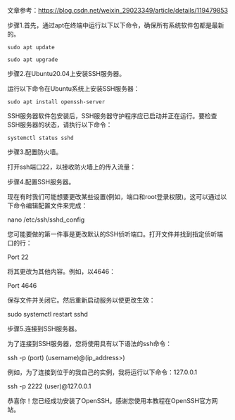 文章参考：https://blog.csdn.net/weixin_29023349/article/details/119479853



步骤1.首先，通过apt在终端中运行以下以下命令，确保所有系统软件包都是最新的。

```
sudo apt update

sudo apt upgrade
```



步骤2.在Ubuntu20.04上安装SSH服务器。

运行以下命令在Ubuntu系统上安装SSH服务器：

```
sudo apt install openssh-server
```

SSH服务器软件包安装后，SSH服务器守护程序应已启动并正在运行。要检查SSH服务器的状态，请执行以下命令：

```
systemctl status sshd
```



步骤3.配置防火墙。

打开ssh端口22，以接收防火墙上的传入流量：





步骤4.配置SSH服务器。

现在有时我们可能想要更改某些设置(例如，端口和root登录权限)。这可以通过以下命令编辑配置文件来完成：

nano /etc/ssh/sshd_config

您可能要做的第一件事是更改默认的SSH侦听端口。打开文件并找到指定侦听端口的行：

Port 22

将其更改为其他内容。例如，以4646：

Port 4646

保存文件并关闭它。然后重新启动服务以使更改生效：

sudo systemctl restart sshd

步骤5.连接到SSH服务器。

为了连接到SSH服务器，您将使用具有以下语法的ssh命令：

ssh -p (port) (username)@(ip_address>)

例如，为了连接到位于的我自己的实例，我将运行以下命令：127.0.0.1

ssh -p 2222 (user)@127.0.0.1

恭喜你！您已经成功安装了OpenSSH。感谢您使用本教程在OpenSSH官方网站。

